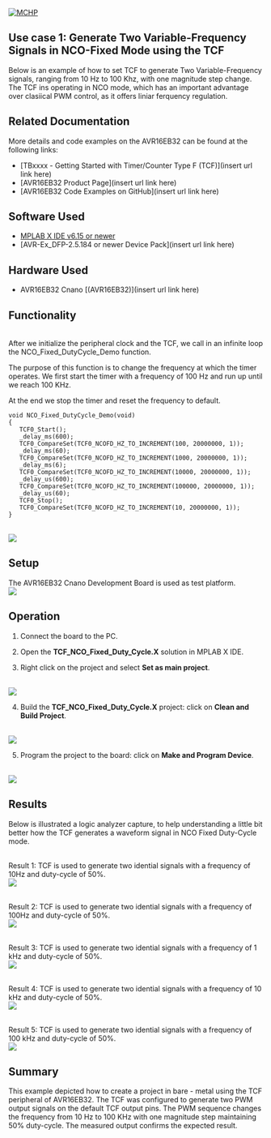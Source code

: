 [![MCHP](../images/microchip.png)](https://www.microchip.com)

## Use case 1: Generate Two Variable-Frequency Signals in NCO-Fixed Mode using the TCF

Below is an example of how to set TCF to generate Two Variable-Frequency signals, ranging from 10 Hz to 100 Khz, with one magnitude step change. The TCF ins operating in NCO mode, which has an important advantage over clasiical PWM control, as it offers liniar ferquency regulation.

## Related Documentation
More details and code examples on the AVR16EB32 can be found at the following links:
- [TBxxxx - Getting Started with Timer/Counter Type F (TCF)](insert url link here)
- [AVR16EB32 Product Page](insert url link here)
- [AVR16EB32 Code Examples on GitHub](insert url link here)

## Software Used
- [MPLAB X IDE v6.15 or newer](https://www.microchip.com/en-us/tools-resources/develop/mplab-x-ide)
- [AVR-Ex_DFP-2.5.184 or newer Device Pack](insert url link here)

## Hardware Used
- AVR16EB32 Cnano [(AVR16EB32)](insert url link here)



## Functionality
<br>After we initialize the peripheral clock and the TCF, we call in an infinite loop the NCO_Fixed_DutyCycle_Demo function.

The purpose of this function is to change the frequency at which the timer operates. We first start the timer with a frequency of 100 Hz and run up until we reach 100 KHz.

At the end we stop the timer and reset the frequency to default.

```
void NCO_Fixed_DutyCycle_Demo(void)
{   
   TCF0_Start();
   _delay_ms(600);
   TCF0_CompareSet(TCF0_NCOFD_HZ_TO_INCREMENT(100, 20000000, 1));
   _delay_ms(60);
   TCF0_CompareSet(TCF0_NCOFD_HZ_TO_INCREMENT(1000, 20000000, 1));
   _delay_ms(6);
   TCF0_CompareSet(TCF0_NCOFD_HZ_TO_INCREMENT(10000, 20000000, 1));
   _delay_us(600);
   TCF0_CompareSet(TCF0_NCOFD_HZ_TO_INCREMENT(100000, 20000000, 1));
   _delay_us(60);
   TCF0_Stop();
   TCF0_CompareSet(TCF0_NCOFD_HZ_TO_INCREMENT(10, 20000000, 1));
}

```
<br><img src="../images/ncoFixedDutyCycleFlowchart.png">

## Setup
The AVR16EB32 Cnano Development Board is used as test platform.
<br><img src="../images/AVR16EB32_Cnano_Board.png">

## Operation

 1. Connect the board to the PC.

 2. Open the  **TCF_NCO_Fixed_Duty_Cycle.X** solution in MPLAB X IDE.

 3. Right click on the project and select **Set as main project**.

<br><img src="../images/setAsMain.png">

 4. Build the  **TCF_NCO_Fixed_Duty_Cycle.X**  project: click on **Clean and Build Project**.

<br><img src="../images/cleanAndBuild.png">

 5. Program the project to the board: click on **Make and Program Device**.

<br><img src="../images/flashProject.png">


## Results

Below is illustrated a logic analyzer capture, to help understanding a little bit better how the TCF generates a waveform signal in NCO Fixed Duty-Cycle mode.


<br>Result 1: TCF is used to generate two idential signals with a frequency of 10Hz and duty-cycle of 50%.
<br><img src="../images/10Hz.png">

<br>Result 2: TCF is used to generate two idential signals with a frequency of 100Hz and duty-cycle of 50%.
<br><img src="../images/100Hz.png">

<br>Result 3: TCF is used to generate two idential signals with a frequency of 1 kHz and duty-cycle of 50%.
<br><img src="../images/1KHz.png">

<br>Result 4: TCF is used to generate two idential signals with a frequency of 10 kHz and duty-cycle of 50%.
<br><img src="../images/10KHz.png">

<br>Result 5: TCF is used to generate two idential signals with a frequency of 100 kHz and duty-cycle of 50%.
<br><img src="../images/100KHz.png">



## Summary

This example depicted how to create a project in bare - metal using the TCF peripheral of AVR16EB32. The TCF was configured to generate two PWM output signals on the default TCF output pins. The PWM sequence changes the frequency from 10 Hz to 100 KHz with one magnitude step maintaining 50% duty-cycle. The measured output confirms the expected result.
